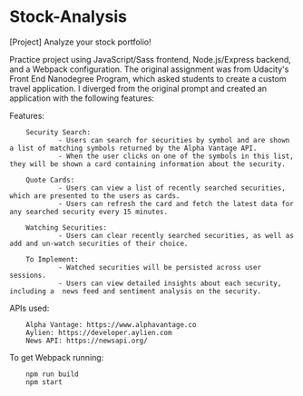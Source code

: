 # Stock-Analysis
[Project] Analyze your stock portfolio! 

Practice project using JavaScript/Sass frontend, Node.js/Express backend, and a Webpack configuration. The original assignment was from Udacity's Front End Nanodegree Program, which asked students to create a custom travel application. I diverged from the original prompt and created an application with the following features:

Features:

        Security Search:
                - Users can search for securities by symbol and are shown a list of matching symbols returned by the Alpha Vantage API. 
                - When the user clicks on one of the symbols in this list, they will be shown a card containing information about the security.

        Quote Cards:
                - Users can view a list of recently searched securities, which are presented to the users as cards. 
                - Users can refresh the card and fetch the latest data for any searched security every 15 minutes.
        
        Watching Securities: 
                - Users can clear recently searched securities, as well as add and un-watch securities of their choice. 

        To Implement:
                - Watched securities will be persisted across user sessions.
                - Users can view detailed insights about each security, including a  news feed and sentiment analysis on the security.

APIs used: 
        
        Alpha Vantage: https://www.alphavantage.co
        Aylien: https://developer.aylien.com
        News API: https://newsapi.org/

To get Webpack running:

        npm run build 
        npm start